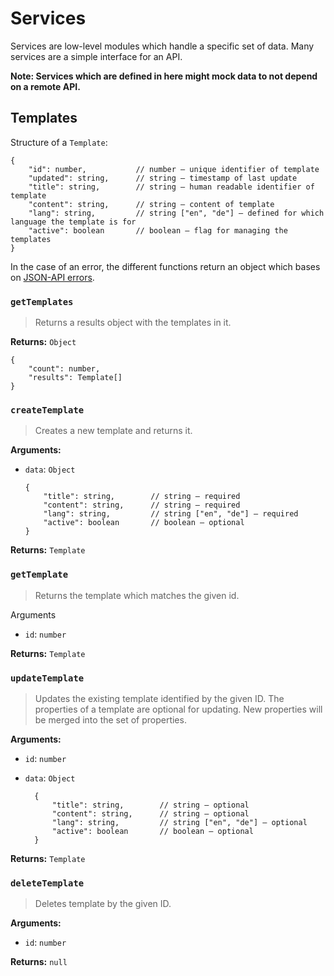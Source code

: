 # Services

Services are low-level modules which handle a specific set of data. Many services are a simple interface for an API.

**Note: Services which are defined in here might mock data to not depend on a remote API.**

## Templates

Structure of a `Template`:
```json5
{
    "id": number,           // number – unique identifier of template
    "updated": string,      // string – timestamp of last update
    "title": string,        // string – human readable identifier of template
    "content": string,      // string – content of template
    "lang": string,         // string ["en", "de"] – defined for which language the template is for
    "active": boolean       // boolean – flag for managing the templates
}
```

In the case of an error, the different functions return an object which bases on [JSON-API errors](https://jsonapi.org/format/#errors-processing).



### `getTemplates`

> Returns a results object with the templates in it.

**Returns:** `Object`

```json5
{
    "count": number,
    "results": Template[]
}
```



### `createTemplate`

> Creates a new template and returns it.

**Arguments:**

* `data`: `Object`

    ```json5
    {
        "title": string,        // string – required
        "content": string,      // string – required
        "lang": string,         // string ["en", "de"] – required
        "active": boolean       // boolean – optional
    }
    ```

**Returns:** `Template`



### `getTemplate`

> Returns the template which matches the given id.

Arguments

* `id`: `number`

**Returns:** `Template`



### `updateTemplate`

> Updates the existing template identified by the given ID. The properties of a template are optional for updating. New properties will be merged into the set of properties.

**Arguments:**

* `id`: `number`
* `data`: `Object`

  ```json5
    {
        "title": string,        // string – optional
        "content": string,      // string – optional
        "lang": string,         // string ["en", "de"] – optional
        "active": boolean       // boolean – optional
    }
    ```

**Returns:** `Template`


### `deleteTemplate`

> Deletes template by the given ID.

**Arguments:**

* `id`: `number`

**Returns:** `null`
